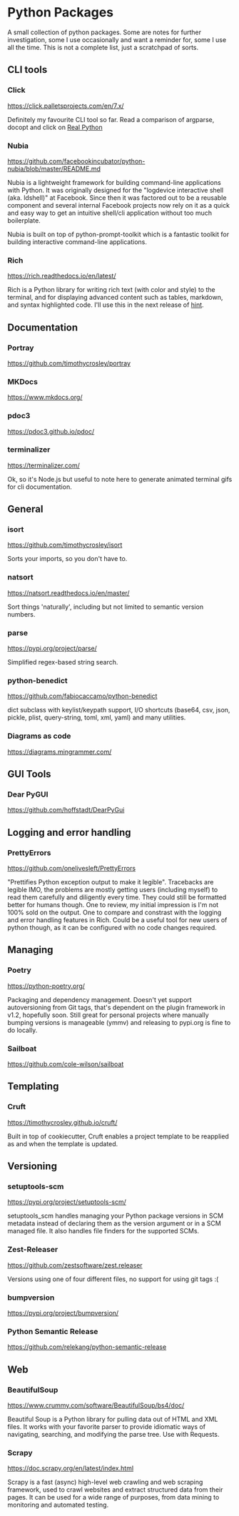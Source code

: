 # Python Packages

A small collection of python packages. Some are notes for further investigation, some I use occasionally and want a reminder for, some I use all the time. This is not a complete list, just a scratchpad of sorts.  

## CLI tools

### Click

https://click.palletsprojects.com/en/7.x/

Definitely my favourite CLI tool so far. Read a comparison of argparse, docopt and click on [Real Python](https://realpython.com/comparing-python-command-line-parsing-libraries-argparse-docopt-click/)

### Nubia

https://github.com/facebookincubator/python-nubia/blob/master/README.md

Nubia is a lightweight framework for building command-line applications with Python. It was originally designed for the "logdevice interactive shell (aka. ldshell)" at Facebook. Since then it was factored out to be a reusable component and several internal Facebook projects now rely on it as a quick and easy way to get an intuitive shell/cli application without too much boilerplate.

Nubia is built on top of python-prompt-toolkit which is a fantastic toolkit for building interactive command-line applications.

### Rich

https://rich.readthedocs.io/en/latest/

Rich is a Python library for writing rich text (with color and style) to the terminal, and for displaying advanced content such as tables, markdown, and syntax highlighted code. I'll use this in the next release of [hint](https://pypi.org/project/hint-cli/).

## Documentation

### Portray

https://github.com/timothycrosley/portray

### MKDocs

https://www.mkdocs.org/

### pdoc3

https://pdoc3.github.io/pdoc/

### terminalizer

https://terminalizer.com/

Ok, so it's Node.js but useful to note here to generate animated terminal gifs for cli documentation. 

## General

### isort

https://github.com/timothycrosley/isort

Sorts your imports, so you don't have to. 

### natsort

https://natsort.readthedocs.io/en/master/

Sort things 'naturally', including but not limited to semantic version numbers.

### parse

https://pypi.org/project/parse/

Simplified regex-based string search.

### python-benedict

https://github.com/fabiocaccamo/python-benedict

dict subclass with keylist/keypath support, I/O shortcuts (base64, csv, json, pickle, plist, query-string, toml, xml, yaml) and many utilities.

### Diagrams as code

https://diagrams.mingrammer.com/

## GUI Tools

### Dear PyGUI

https://github.com/hoffstadt/DearPyGui

## Logging and error handling

### PrettyErrors

https://github.com/onelivesleft/PrettyErrors

"Prettifies Python exception output to make it legible". Tracebacks are legible IMO, the problems are mostly getting users (including myself) to read them carefully and diligently every time. They could still be formatted better for humans though. One to review, my initial impression is I'm not 100% sold on the output. One to compare and constrast with the logging and error handling features in Rich. Could be a useful tool for new users of python though, as it can be configured with no code changes required. 

## Managing

### Poetry

https://python-poetry.org/

Packaging and dependency management. Doesn't yet support autoversioning from Git tags, that's dependent on the plugin framework in v1.2, hopefully soon. Still great for personal projects where manually bumping versions is manageable (ymmv) and releasing to pypi.org is fine to do locally. 

### Sailboat

https://github.com/cole-wilson/sailboat


## Templating

### Cruft

https://timothycrosley.github.io/cruft/

Built in top of cookiecutter, Cruft enables a project template to be reapplied as and when the template is updated.

## Versioning

### setuptools-scm

https://pypi.org/project/setuptools-scm/

setuptools_scm handles managing your Python package versions in SCM metadata instead of declaring them as the version argument or in a SCM managed file. It also handles file finders for the supported SCMs.

### Zest-Releaser

https://github.com/zestsoftware/zest.releaser

Versions using one of four different files, no support for using git tags :(

### bumpversion

https://pypi.org/project/bumpversion/

### Python Semantic Release

https://github.com/relekang/python-semantic-release

## Web

### BeautifulSoup

https://www.crummy.com/software/BeautifulSoup/bs4/doc/

Beautiful Soup is a Python library for pulling data out of HTML and XML files. It works with your favorite parser to provide idiomatic ways of navigating, searching, and modifying the parse tree. Use with Requests.

### Scrapy

https://doc.scrapy.org/en/latest/index.html

Scrapy is a fast (async) high-level web crawling and web scraping framework, used to crawl websites and extract structured data from their pages. It can be used for a wide range of purposes, from data mining to monitoring and automated testing.
